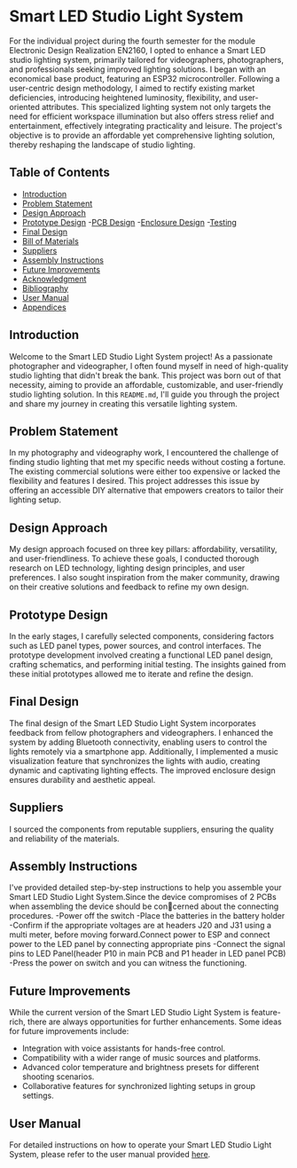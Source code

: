 # Smart LED Studio Light System

For the individual project during the fourth semester for the module Electronic Design Realization EN2160, I opted to enhance a Smart LED studio lighting system, primarily tailored for videographers, photographers, and professionals seeking improved lighting solutions. I began with an economical base product, featuring an ESP32 microcontroller. Following a user-centric design methodology, I aimed to rectify existing market deficiencies, introducing heightened luminosity, flexibility, and user-oriented attributes. This specialized lighting system not only targets the need for efficient workspace illumination but also offers stress relief and entertainment, effectively integrating practicality and leisure. The project's objective is to provide an affordable yet comprehensive lighting solution, thereby reshaping the landscape of studio lighting.

## Table of Contents
- [Introduction](#introduction)
- [Problem Statement](#problem-statement)
- [Design Approach](#design-approach)
- [Prototype Design](#prototype-design)
   -[PCB Design](#pcb)
   -[Enclosure Design](#enclosure)
   -[Testing](#test)
- [Final Design](#final-design)
- [Bill of Materials](#bill-of-materials)
- [Suppliers](#suppliers)
- [Assembly Instructions](#assembly-instructions)
- [Future Improvements](#future-improvements)
- [Acknowledgment](#acknowledgment)
- [Bibliography](#bibliography)
- [User Manual](#user-manual)
- [Appendices](#appendices)

## Introduction

Welcome to the Smart LED Studio Light System project! As a passionate photographer and videographer, I often found myself in need of high-quality studio lighting that didn't break the bank. This project was born out of that necessity, aiming to provide an affordable, customizable, and user-friendly studio lighting solution. In this `README.md`, I'll guide you through the project and share my journey in creating this versatile lighting system.

## Problem Statement

In my photography and videography work, I encountered the challenge of finding studio lighting that met my specific needs without costing a fortune. The existing commercial solutions were either too expensive or lacked the flexibility and features I desired. This project addresses this issue by offering an accessible DIY alternative that empowers creators to tailor their lighting setup.

## Design Approach

My design approach focused on three key pillars: affordability, versatility, and user-friendliness. To achieve these goals, I conducted thorough research on LED technology, lighting design principles, and user preferences. I also sought inspiration from the maker community, drawing on their creative solutions and feedback to refine my own design.

## Prototype Design

In the early stages, I carefully selected components, considering factors such as LED panel types, power sources, and control interfaces. The prototype development involved creating a functional LED panel design, crafting schematics, and performing initial testing. The insights gained from these initial prototypes allowed me to iterate and refine the design.

## Final Design

The final design of the Smart LED Studio Light System incorporates feedback from fellow photographers and videographers. I enhanced the system by adding Bluetooth connectivity, enabling users to control the lights remotely via a smartphone app. Additionally, I implemented a music visualization feature that synchronizes the lights with audio, creating dynamic and captivating lighting effects. The improved enclosure design ensures durability and aesthetic appeal.


## Suppliers

I sourced the components from reputable suppliers, ensuring the quality and reliability of the materials.

## Assembly Instructions

I've provided detailed step-by-step instructions to help you assemble your Smart LED Studio Light System.Since the device compromises of 2 PCBs
when assembling the device should be concerned about the connecting procedures.
-Power off the switch
-Place the batteries in the battery holder
-Confirm if the appropriate voltages are at headers J20 and J31 using a multi meter, before moving forward.Connect power to ESP and connect
power to the LED panel by connecting appropriate pins
-Connect the signal pins to LED Panel(header P10 in main PCB and P1 header in LED panel PCB)
-Press the power on switch and you can witness the functioning.

## Future Improvements

While the current version of the Smart LED Studio Light System is feature-rich, there are always opportunities for further enhancements. Some ideas for future improvements include:
- Integration with voice assistants for hands-free control.
- Compatibility with a wider range of music sources and platforms.
- Advanced color temperature and brightness presets for different shooting scenarios.
- Collaborative features for synchronized lighting setups in group settings.



## User Manual

For detailed instructions on how to operate your Smart LED Studio Light System, please refer to the user manual provided [here](user-manual.pdf).





